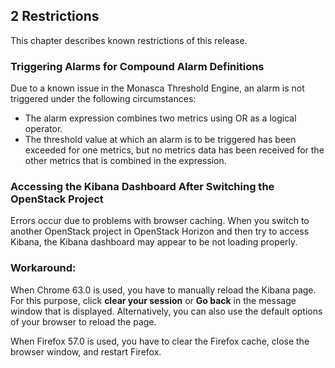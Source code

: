 ## 2 Restrictions

This chapter describes known restrictions of this release.


### Triggering Alarms for Compound Alarm Definitions

Due to a known issue in the Monasca Threshold Engine, an alarm is not triggered under the
following circumstances:

- The alarm expression combines two metrics using OR as a logical operator.
- The threshold value at which an alarm is to be triggered has been exceeded for one metrics,
  but no metrics data has been received for the other metrics that is combined in the expression.


### Accessing the Kibana Dashboard After Switching the OpenStack Project

Errors occur due to problems with browser caching. When you switch to another OpenStack
project in OpenStack Horizon and then try to access Kibana, the Kibana dashboard may appear to
be not loading properly.


### Workaround:

When Chrome 63.0 is used, you have to manually reload the Kibana page. For this purpose, 
click **clear your session** or **Go back** in the message window that is displayed. 
Alternatively, you can also use the default options of your browser to reload the page.

When Firefox 57.0 is used, you have to clear the Firefox cache, close the browser window, and
restart Firefox.
